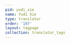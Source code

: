 ```yaml
---
pid: yudi_xie
name: Yudi Xie
type: translator
order: '197'
layout: tagpage
collection: translator_tags
---
```

